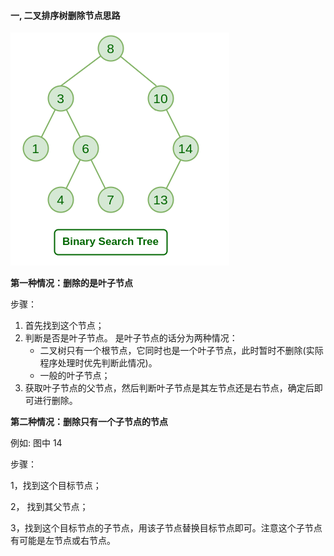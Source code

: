 #### 一,  二叉排序树删除节点思路

![1700203742010](note-images/1700203742010.png)

**第一种情况：删除的是叶子节点**

步骤：

1. 首先找到这个节点；
2. 判断是否是叶子节点。
   是叶子节点的话分为两种情况：
   - 二叉树只有一个根节点，它同时也是一个叶子节点，此时暂时不删除(实际程序处理时优先判断此情况)。
   - 一般的叶子节点；
3. 获取叶子节点的父节点，然后判断叶子节点是其左节点还是右节点，确定后即可进行删除。

**第二种情况：删除只有一个子节点的节点**

例如: 图中 14

步骤：

1，找到这个目标节点；

2， 找到其父节点；

3，找到这个目标节点的子节点，用该子节点替换目标节点即可。注意这个子节点有可能是左节点或右节点。